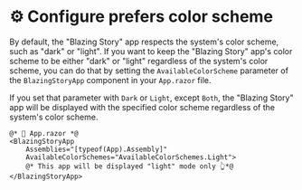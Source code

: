 # ⚙️ Configure prefers color scheme

By default, the "Blazing Story" app respects the system's color scheme, such as "dark" or "light". If you want to keep the "Blazing Story" app's color scheme to be either "dark" or "light" regardless of the system's color scheme, you can do that by setting the `AvailableColorScheme` parameter of the `BlazingStoryApp` component in your `App.razor` file.

If you set that parameter with `Dark` or `Light`, except `Both`, the "Blazing Story" app will be displayed with the specified color scheme regardless of the system's color scheme.

```razor
@* 📄 App.razor *@
<BlazingStoryApp 
    Assemblies="[typeof(App).Assembly]"  
    AvailableColorSchemes="AvailableColorSchemes.Light">
    @* This app will be displayed "light" mode only 👆*@
</BlazingStoryApp>
```
